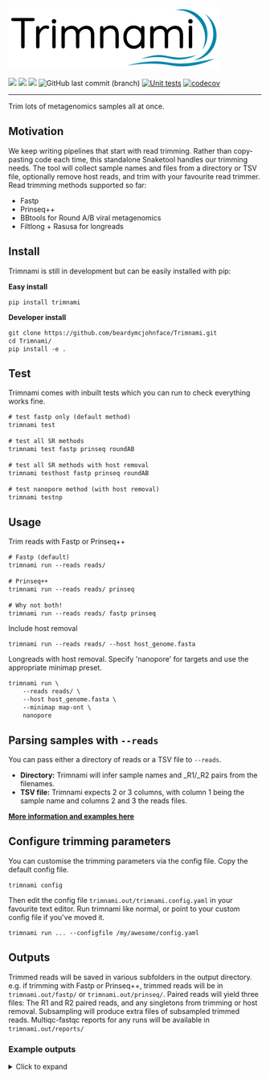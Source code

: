 ![](trimnami.png)

[![](https://img.shields.io/static/v1?label=CLI&message=Snaketool&color=blueviolet)](https://github.com/beardymcjohnface/Snaketool)
[![](https://img.shields.io/static/v1?label=Licence&message=MIT&color=black)](https://opensource.org/license/mit/)
[![](https://img.shields.io/static/v1?label=Install%20with&message=PIP&color=success)](https://pypi.org/project/trimnami/)
![GitHub last commit (branch)](https://img.shields.io/github/last-commit/beardymcjohnface/Trimnami/main)
[![Unit tests](https://github.com/beardymcjohnface/Trimnami/actions/workflows/python-app.yml/badge.svg)](https://github.com/beardymcjohnface/Trimnami/actions/workflows/python-app.yml)
[![codecov](https://codecov.io/gh/beardymcjohnface/Trimnami/branch/main/graph/badge.svg?token=E0w8zHLLDq)](https://codecov.io/gh/beardymcjohnface/Trimnami)


---

Trim lots of metagenomics samples all at once.

## Motivation

We keep writing pipelines that start with read trimming.
Rather than copy-pasting code each time,
this standalone Snaketool handles our trimming needs.
The tool will collect sample names and files from a directory or TSV file,
optionally remove host reads, and trim with your favourite read trimmer.
Read trimming methods supported so far:

- Fastp
- Prinseq++
- BBtools for Round A/B viral metagenomics
- Filtlong + Rasusa for longreads

## Install

Trimnami is still in development but can be easily installed with pip:
 
__Easy install__

```shell
pip install trimnami
```

__Developer install__
```shell
git clone https://github.com/beardymcjohnface/Trimnami.git
cd Trimnami/
pip install -e .
```

## Test

Trimnami comes with inbuilt tests which you can run to check everything works fine.

```shell
# test fastp only (default method)
trimnami test

# test all SR methods
trimnami test fastp prinseq roundAB

# test all SR methods with host removal
trimnami testhost fastp prinseq roundAB

# test nanopore method (with host removal)
trimnami testnp
```

## Usage

Trim reads with Fastp or Prinseq++

```shell
# Fastp (default)
trimnami run --reads reads/

# Prinseq++
trimnami run --reads reads/ prinseq

# Why not both!
trimnami run --reads reads/ fastp prinseq
```

Include host removal

```shell
trimnami run --reads reads/ --host host_genome.fasta
```

Longreads with host removal.
Specify 'nanopore' for targets and use the appropriate minimap preset.

```shell
trimnami run \
    --reads reads/ \
    --host host_genome.fasta \
    --minimap map-ont \
    nanopore
```

## Parsing samples with `--reads`

You can pass either a directory of reads or a TSV file to `--reads`.
 - __Directory:__ Trimnami will infer sample names and \_R1/\_R2 pairs from the filenames.
 - __TSV file:__ Trimnami expects 2 or 3 columns, with column 1 being the sample name and columns 2 and 3 the reads files.

__[More information and examples here](https://gist.github.com/beardymcjohnface/bb161ba04ae1042299f48a4849e917c8#file-readme-md)__

## Configure trimming parameters

You can customise the trimming parameters via the config file.
Copy the default config file.

```shell
trimnami config
```

Then edit the config file `trimnami.out/trimnami.config.yaml` in your favourite text editor.
Run trimnami like normal, or point to your custom config file if you've moved it.

```shell
trimnami run ... --configfile /my/awesome/config.yaml
```

## Outputs

Trimmed reads will be saved in various subfolders in the output directory.
e.g. if trimming with Fastp or Prinseq++, 
trimmed reads will be in `trimnami.out/fastp/` or `trimnami.out/prinseq/`.
Paired reads will yield three files: 
The R1 and R2 paired reads, and any singletons from trimming or host removal.
Subsampling will produce extra files of subsampled trimmed reads.
Multiqc-fastqc reports for any runs will be available in `trimnami.out/reports/`

### Example outputs
<details>
    <summary>Click to expand</summary>

prinseq

```text
trimnami.out/
└── prinseq
    ├── A13-04-182-06_TAGCTT.paired.R1.fastq.gz
    ├── A13-04-182-06_TAGCTT.paired.R2.fastq.gz
    ├── A13-04-182-06_TAGCTT.paired.S.fastq.gz
    ├── A13-12-250-06_GGCTAC.paired.R1.fastq.gz
    ├── A13-12-250-06_GGCTAC.paired.R2.fastq.gz
    ├── A13-12-250-06_GGCTAC.paired.S.fastq.gz
    └── A13-135-177-06_AGTTCC.single.fastq.gz
```

prinseq with fastqc reports

```text
trimnami.out/
├── prinseq
│   ├── A13-04-182-06_TAGCTT.paired.R1.fastq.gz
│   ├── A13-04-182-06_TAGCTT.paired.R2.fastq.gz
│   ├── A13-04-182-06_TAGCTT.paired.S.fastq.gz
│   ├── A13-12-250-06_GGCTAC.paired.R1.fastq.gz
│   ├── A13-12-250-06_GGCTAC.paired.R2.fastq.gz
│   ├── A13-12-250-06_GGCTAC.paired.S.fastq.gz
│   └── A13-135-177-06_AGTTCC.single.fastq.gz
└── reports
    ├── prinseq.fastqc.html
    └── untrimmed.fastqc.html

```

prinseq with host removal

```text
trimnami.out/
└── prinseq
    ├── A13-04-182-06_TAGCTT.host_rm.paired.R1.fastq.gz
    ├── A13-04-182-06_TAGCTT.host_rm.paired.R2.fastq.gz
    ├── A13-04-182-06_TAGCTT.host_rm.paired.S.fastq.gz
    ├── A13-12-250-06_GGCTAC.host_rm.paired.R1.fastq.gz
    ├── A13-12-250-06_GGCTAC.host_rm.paired.R2.fastq.gz
    ├── A13-12-250-06_GGCTAC.host_rm.paired.S.fastq.gz
    └── A13-135-177-06_AGTTCC.host_rm.single.fastq.gz
```

prinseq with host removal and subsampling

```text
trimnami.out/
└── prinseq
    ├── A13-04-182-06_TAGCTT.host_rm.paired.R1.fastq.gz
    ├── A13-04-182-06_TAGCTT.host_rm.paired.R1.subsampled.fastq.gz
    ├── A13-04-182-06_TAGCTT.host_rm.paired.R2.fastq.gz
    ├── A13-04-182-06_TAGCTT.host_rm.paired.R2.subsampled.fastq.gz
    ├── A13-04-182-06_TAGCTT.host_rm.paired.S.fastq.gz
    ├── A13-04-182-06_TAGCTT.host_rm.paired.S.subsampled.fastq.gz
    ├── A13-12-250-06_GGCTAC.host_rm.paired.R1.fastq.gz
    ├── A13-12-250-06_GGCTAC.host_rm.paired.R1.subsampled.fastq.gz
    ├── A13-12-250-06_GGCTAC.host_rm.paired.R2.fastq.gz
    ├── A13-12-250-06_GGCTAC.host_rm.paired.R2.subsampled.fastq.gz
    ├── A13-12-250-06_GGCTAC.host_rm.paired.S.fastq.gz
    ├── A13-12-250-06_GGCTAC.host_rm.paired.S.subsampled.fastq.gz
    ├── A13-135-177-06_AGTTCC.host_rm.single.fastq.gz
    └── A13-135-177-06_AGTTCC.host_rm.single.subsampled.fastq.gz
```
</details>

